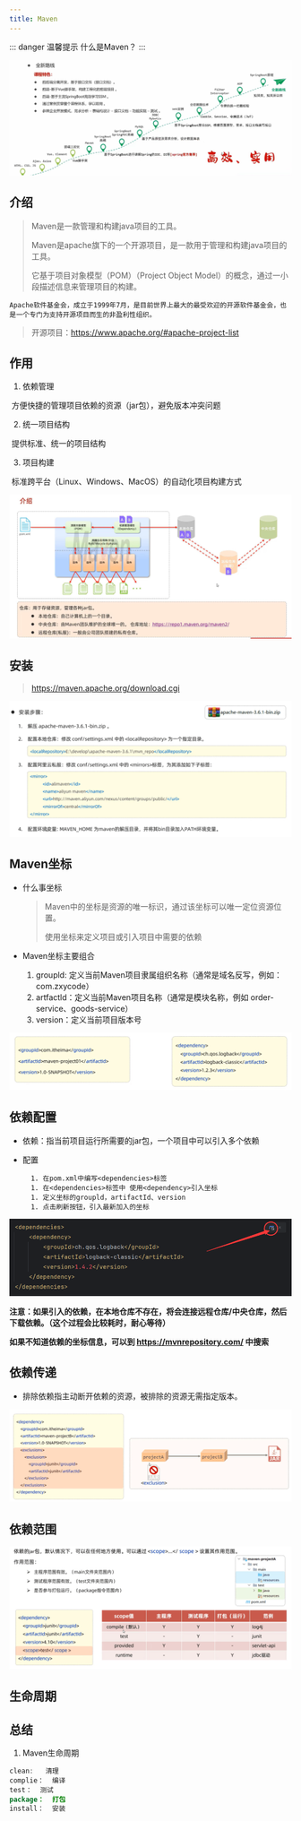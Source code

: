 ```yaml
---
title: Maven
---
```


::: danger 温馨提示 
什么是Maven？
:::

![](./images/routine.jpg)



## 介绍

> Maven是一款管理和构建java项目的工具。
>
> Maven是apache旗下的一个开源项目，是一款用于管理和构建java项目的工具。
>
> 它基于项目对象模型（POM）（Project Object Model）的概念，通过一小段描述信息来管理项目的构建。

`Apache软件基金会，成立于1999年7月，是目前世界上最大的最受欢迎的开源软件基金会，也是一个专门为支持开源项目而生的非盈利性组织。`

> 开源项目：https://www.apache.org/#apache-project-list

## 作用

1. 依赖管理

​	方便快捷的管理项目依赖的资源（jar包），避免版本冲突问题

2. 统一项目结构

​	提供标准、统一的项目结构

3. 项目构建

​	标准跨平台（Linux、Windows、MacOS）的自动化项目构建方式

![](./images/introduce.jpg)

## 安装

> https://maven.apache.org/download.cgi

![](./images/install.png)



## Maven坐标

+ 什么事坐标

  > Maven中的坐标是资源的唯一标识，通过该坐标可以唯一定位资源位置。
  >
  > 使用坐标来定义项目或引入项目中需要的依赖

+ Maven坐标主要组合

  1. groupld: 定义当前Maven项目隶属组织名称（通常是域名反写，例如：com.zxycode）
  2. artfactld：定义当前Maven项目名称（通常是模块名称，例如 order-service、goods-service）
  3. version：定义当前项目版本号

![](./images/coordinate.png)



## 依赖配置

+ 依赖：指当前项目运行所需要的jar包，一个项目中可以引入多个依赖
+ 配置

		1. 在pom.xml中编写<dependencies>标签
		1. 在<dependencies>标签中 使用<dependency>引入坐标
		1. 定义坐标的groupld，artifactId、version
		1. 点击刷新按钮，引入最新加入的坐标

![](./images/dependencies.png)

**注意：如果引入的依赖，在本地仓库不存在，将会连接远程仓库/中央仓库，然后下载依赖。（这个过程会比较耗时，耐心等待）**

**如果不知道依赖的坐标信息，可以到 https://mvnrepository.com/ 中搜索**



## 依赖传递

+ 排除依赖指主动断开依赖的资源，被排除的资源无需指定版本。

![](./images/exclude_dependencies.png)



## 依赖范围

![](./images/range.png)



## 生命周期



## 总结

1. Maven生命周期

``` java
clean:   清理
complie：  编译
test：  测试
package：  打包
install：  安装
```









